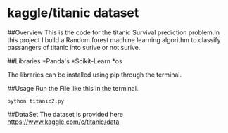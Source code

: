 # kaggle/titanic dataset

##Overview
This is the code for the titanic Survival prediction problem.In this project I build a Random forest machine learning algorithm  to classify passangers of titanic into surive or not surive.


##Libraries 
*Panda's
*Scikit-Learn
*os

The libraries can be installed using pip through the terminal.

##Usage
Run the File like this in the terminal.

```
python titanic2.py
```

##DataSet
The dataset is provided here https://www.kaggle.com/c/titanic/data
